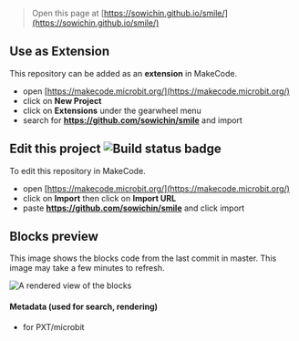 
> Open this page at [https://sowichin.github.io/smile/](https://sowichin.github.io/smile/)

## Use as Extension

This repository can be added as an **extension** in MakeCode.

* open [https://makecode.microbit.org/](https://makecode.microbit.org/)
* click on **New Project**
* click on **Extensions** under the gearwheel menu
* search for **https://github.com/sowichin/smile** and import

## Edit this project ![Build status badge](https://github.com/sowichin/smile/workflows/MakeCode/badge.svg)

To edit this repository in MakeCode.

* open [https://makecode.microbit.org/](https://makecode.microbit.org/)
* click on **Import** then click on **Import URL**
* paste **https://github.com/sowichin/smile** and click import

## Blocks preview

This image shows the blocks code from the last commit in master.
This image may take a few minutes to refresh.

![A rendered view of the blocks](https://github.com/sowichin/smile/raw/master/.github/makecode/blocks.png)

#### Metadata (used for search, rendering)

* for PXT/microbit
<script src="https://makecode.com/gh-pages-embed.js"></script><script>makeCodeRender("{{ site.makecode.home_url }}", "{{ site.github.owner_name }}/{{ site.github.repository_name }}");</script>
